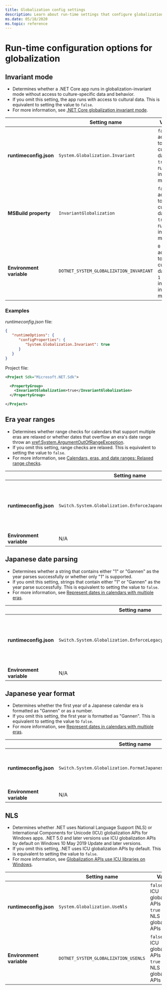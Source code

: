 ```yaml
---
title: Globalization config settings
description: Learn about run-time settings that configure globalization aspects of a .NET Core app, for example, how it parses Japanese dates.
ms.date: 05/18/2020
ms.topic: reference
---
```

# Run-time configuration options for globalization

## Invariant mode

- Determines whether a .NET Core app runs in globalization-invariant mode without access to culture-specific data and behavior.
- If you omit this setting, the app runs with access to cultural data. This is equivalent to setting the value to `false`.
- For more information, see [.NET Core globalization invariant mode](https://github.com/dotnet/runtime/blob/master/docs/design/features/globalization-invariant-mode.md).

| | Setting name | Values |
| - | - | - |
| **runtimeconfig.json** | `System.Globalization.Invariant` | `false` - access to cultural data<br/>`true` - run in invariant mode |
| **MSBuild property** | `InvariantGlobalization` | `false` - access to cultural data<br/>`true` - run in invariant mode |
| **Environment variable** | `DOTNET_SYSTEM_GLOBALIZATION_INVARIANT` | `0` - access to cultural data<br/>`1` - run in invariant mode |

### Examples

*runtimeconfig.json* file:

```json
{
   "runtimeOptions": {
      "configProperties": {
         "System.Globalization.Invariant": true
      }
   }
}
```

Project file:

```xml
<Project Sdk="Microsoft.NET.Sdk">

  <PropertyGroup>
    <InvariantGlobalization>true</InvariantGlobalization>
  </PropertyGroup>

</Project>
```

## Era year ranges

- Determines whether range checks for calendars that support multiple eras are relaxed or whether dates that overflow an era's date range throw an <xref:System.ArgumentOutOfRangeException>.
- If you omit this setting, range checks are relaxed. This is equivalent to setting the value to `false`.
- For more information, see [Calendars, eras, and date ranges: Relaxed range checks](../../standard/datetime/working-with-calendars.md#calendars-eras-and-date-ranges-relaxed-range-checks).

| | Setting name | Values |
| - | - | - |
| **runtimeconfig.json** | `Switch.System.Globalization.EnforceJapaneseEraYearRanges` | `false` - relaxed range checks<br/>`true` - overflows cause an exception |
| **Environment variable** | N/A | N/A |

## Japanese date parsing

- Determines whether a string that contains either "1" or "Gannen" as the year parses successfully or whether only "1" is supported.
- If you omit this setting, strings that contain either "1" or "Gannen" as the year parse successfully. This is equivalent to setting the value to `false`.
- For more information, see [Represent dates in calendars with multiple eras](../../standard/datetime/working-with-calendars.md#represent-dates-in-calendars-with-multiple-eras).

| | Setting name | Values |
| - | - | - |
| **runtimeconfig.json** | `Switch.System.Globalization.EnforceLegacyJapaneseDateParsing` | `false` - "Gannen" or "1" is supported<br/>`true` - only "1" is supported |
| **Environment variable** | N/A | N/A |

## Japanese year format

- Determines whether the first year of a Japanese calendar era is formatted as "Gannen" or as a number.
- If you omit this setting, the first year is formatted as "Gannen". This is equivalent to setting the value to `false`.
- For more information, see [Represent dates in calendars with multiple eras](../../standard/datetime/working-with-calendars.md#represent-dates-in-calendars-with-multiple-eras).

| | Setting name | Values |
| - | - | - |
| **runtimeconfig.json** | `Switch.System.Globalization.FormatJapaneseFirstYearAsANumber` | `false` - format as "Gannen"<br/>`true` - format as number |
| **Environment variable** | N/A | N/A |

## NLS

- Determines whether .NET uses National Language Support (NLS) or International Components for Unicode (ICU) globalization APIs for Windows apps. .NET 5.0 and later versions use ICU globalization APIs by default on Windows 10 May 2019 Update and later versions.
- If you omit this setting, .NET uses ICU globalization APIs by default. This is equivalent to setting the value to `false`.
- For more information, see [Globalization APIs use ICU libraries on Windows](../compatibility/3.1-5.0.md#globalization-apis-use-icu-libraries-on-windows).

| | Setting name | Values | Introduced |
| - | - | - | - |
| **runtimeconfig.json** | `System.Globalization.UseNls` | `false` - Use ICU globalization APIs<br/>`true` - Use NLS globalization APIs | .NET 5.0 |
| **Environment variable** | `DOTNET_SYSTEM_GLOBALIZATION_USENLS` | `false` - Use ICU globalization APIs<br/>`true` - Use NLS globalization APIs | .NET 5.0 |
